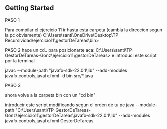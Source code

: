## Getting Started

PASO 1

Para compilar el ejercicio 11 ir hasta esta carpeta (cambia la direccion segun la pc obviamente) C:\Users\santi\OneDrive\Desktop\TP Recursividad\ejercicio11\gestorDeTareas\bin> 

PASO 2
hace un cd.. para posicionarte aca: C:\Users\santi\TP-GestorDeTareas-Gonz\ejercicio11\gestorDeTareas> 
e introduci este script por la terminal 

javac --module-path "javafx-sdk-22.0.1\lib" --add-modules javafx.controls,javafx.fxml -d bin src/*.java


PASO 3 

ahora volve a la carpeta bin con un "cd bin"  

introducir este script modificando segun el orden de tu pc
java --module-path "C:\Users\santi\TP-GestorDeTareas-Gonz\ejercicio11\gestorDeTareas\javafx-sdk-22.0.1\lib" --add-modules javafx.controls,javafx.fxml GestorDeTareas
